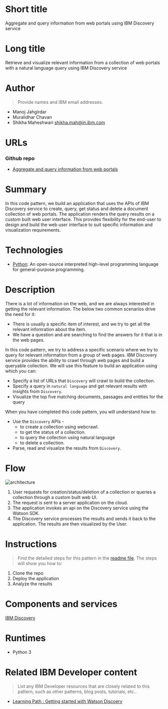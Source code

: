 # Short title

Aggregate and query information from web portals using IBM Discovery service

# Long title

Retrieve and visualize relevant information from a collection of web portals with a natural language query using IBM Discovery service

# Author

> Provide names and IBM email addresses.

* Manoj Jahgirdar
* Muralidhar Chavan 
* Shikha Maheshwari  <shikha.mah@in.ibm.com>

# URLs

### Github repo

* [Aggregate and query information from web portals](https://github.com/IBM/discovery-webcrawl-insights)

# Summary

In this code pattern, we build an application that uses the APIs of IBM Discovery service to create, query, get status and delete a document collection of web portals. The application renders the query results on a custom built web user interface. This provides flexibility for the end-user to design and build the web user interface to suit specific information and visualization requirements. 

# Technologies

* [Python](https://developer.ibm.com/technologies/python/): An open-source interpreted high-level programming language for general-purpose programming.

# Description

There is a lot of information on the web, and we are always interested in getting the relevant information. The below two common scenarios drive the need for it:
- There is usually a specific item of interest, and we try to get all the relevant infomration about the item.
- We have a question and are searching to find the answers for it that is in the web pages.

In this code pattern, we try to address a specific scenario where we try to query for relevant information from a group of web pages. IBM Discovery service provides the ability to crawl through web pages and build a queryable collection. We will use this feature to build an application using which you can:
- Specify a list of URLs that `Discovery` will crawl to build the collection.
- Specify a query in `natural language` and get relevant results with insights from `Discovery`.
- Visualize the top five matching documents, passages and entities for the query

When you have completed this code pattern, you will understand how to:
- Use the `Discovery` APIs -
  - to create a collection using webcrawl.
  - to get the status of a collection.
  - to query the collection using natural language
  - to delete a collection.
- Parse, read and visualize the results from `Discovery`.


# Flow

![architecture](images/architecture.png)

1. User requests for creation/status/deletion of a collection or queries a collection through a custom built web UI.
2. The request is sent to a server application on the cloud.
3. The application invokes an api on the Discovery service using the Watson SDK.
4. The Discovery service processes the results and sends it back to the application. The results are then visualized by the User.


# Instructions

> Find the detailed steps for this pattern in the [readme file](https://github.com/IBM/discovery-webcrawl-insights/blob/master/README.md). The steps will show you how to:

1. Clone the repo
2. Deploy the application
3. Analyze the results

# Components and services

[IBM Discovery](https://www.ibm.com/in-en/cloud/watson-discovery)

# Runtimes

* Python 3


# Related IBM Developer content

> List any IBM Developer resources that are closely related to this pattern, such as other patterns, blog posts, tutorials, etc..

* [Learning Path : Getting started with Watson Discoery](https://developer.ibm.com/technologies/artificial-intelligence/series/learning-path-watson-discovery/)
